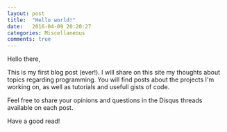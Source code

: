 ```yaml
---
layout: post
title:  "Hello world!"
date:   2016-04-09 20:20:27
categories: Miscellaneous
comments: true
---
```


Hello there, 

This is my first blog post (ever!). 
I will share on this site my thoughts about topics regarding programming.
You will find posts about the projects I'm working on, as well as tutorials
and usefull gists of code.

Feel free to share your opinions and questions in the Disqus threads available
on each post.

Have a good read!

